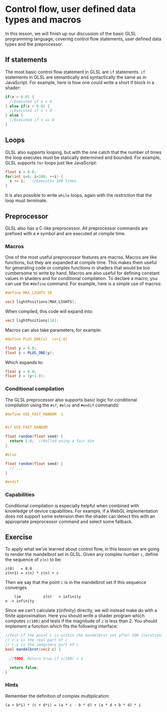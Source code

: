 # Control flow, user defined data types and macros

In this lesson, we will finish up our discussion of the basic GLSL programming language, covering control flow statements, user defined data types and the preprocessor. 

## If statements

The most basic control flow statement in GLSL are `if` statements.  `if` statements in GLSL are semantically and syntactically the same as in JavaScript.  For example, here is how one could write a short if block in a shader:

```glsl
if(x > 0.0) {
  //Executed if x > 0
} else if(x < 0.0) {
  //Executed if x < 0
} else {
  //Executed if x == 0
}
```

## Loops

GLSL also supports looping, but with the one catch that the number of times the loop executes must be statically determined and bounded.  For example, GLSL supports `for` loops just like JavaScript:

```glsl
float x = 0.0;
for(int i=0; i<100; ++i) {
  x += i;   //Executes 100 times
}
```

It is also possible to write `while` loops, again with the restriction that the loop must terminate.

## Preprocessor

GLSL also has a C-like preprocessor.  All preprocessor commands are prefixed with a `#` symbol and are executed at compile time.

### Macros

One of the most useful preprocessor features are macros. Macros are like functions, but they are expanded at compile time. This makes them useful for generating code or complex functions in shaders that would be too cumbersome to write by hand. Macros are also useful for defining constant values in shaders and for conditional compilation. To declare a macro, you can use the `#define` command.  For example, here is a simple use of macros:

```glsl
#define MAX_LIGHTS 10

vec3 lightPositions[MAX_LIGHTS];
```

When compiled, this code will expand into:

```glsl
vec3 lightPositions[10];
```

Macros can also take parameters, for example:

```glsl
#define PLUS_ONE(x)  (x+1.0)

float y = 0.0;
float z = PLUS_ONE(y);
```

Which expands to:

```glsl
float y = 0.0;
float z = (y+1.0);
```

### Conditional compilation

The GLSL preprocessor also supports basic logic for conditional compilation using the `#if`, `#else` and `#endif` commands:

```glsl
#define USE_FAST_RANDOM  1


#if USE_FAST_RANDOM

float random(float seed) {
  return 2.0;  //Rolled using a fair die
}

#else

float random(float seed) {
  // ...
}

#endif
```

### Capabilities

Conditional compilation is especially helpful when combined with knowledge of device capabilities. For example, if a WebGL implementation does not support some extension then the shader can detect this with an appropriate preprocessor command and select some fallback.

## Exercise

To apply what we've learned about control flow, in this lesson we are going to render the mandelbrot set in GLSL. Given any complex number `c`, define the sequence of `z(n)` to be:

```
z(0)   = 0.0
z(n+1) = z(n) * z(n) + c
```

Then we say that the point `c` is in the mandelbrot set if this sequence converges

```
    lim          z(n)   < infinity
n -> infinity
```

Since we can't calculate z(infinity) directly, we will instead make do with a finite approximation.  Here you should write a shader program which computes `z(100)` and tests if the magnitude of `z` is less than 2.  You should implement a function which fits the following interface:

```glsl
//Test if the point c is within the mandelbrot set after 100 iterations
// c.x is the real part of c
// c.y is the imaginary part of c
bool mandelbrot(vec2 c) {
  
  //TODO: Return true if z(100) < 2

  return false;
}
```

### Hints

Remember the definition of complex multiplication:

```
(a + b*i) * (c + d*i) = (a * c - b * d) + (a * d + b * d) * i